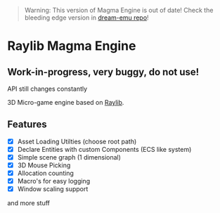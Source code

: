 > Warning: This version of Magma Engine is out of date! Check the bleeding edge version in [dream-emu repo](https://github.com/bramtechs/dream-emu)!

# Raylib Magma Engine

## Work-in-progress, very buggy, do not use!

API still changes constantly

3D Micro-game engine based on [Raylib](https://github.com/raysan5/raylib).

## Features
- [X] Asset Loading Utilties (choose root path)
- [X] Declare Entities with custom Components (ECS like system)
- [X] Simple scene graph (1 dimensional)
- [X] 3D Mouse Picking 
- [X] Allocation counting
- [X] Macro's for easy logging
- [X] Window scaling support

and more stuff
